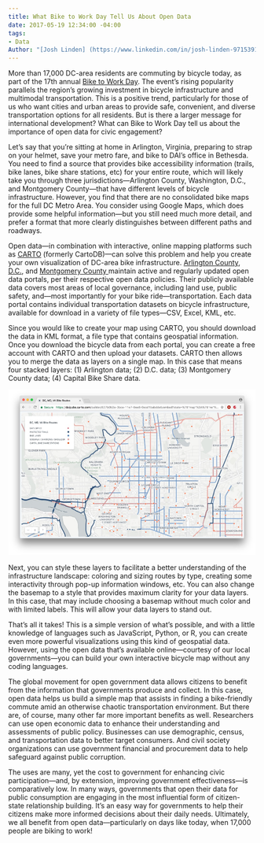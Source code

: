 ```yaml
---
title: What Bike to Work Day Tell Us About Open Data
date: 2017-05-19 12:34:00 -04:00
tags:
- Data
Author: "[Josh Linden] (https://www.linkedin.com/in/josh-linden-9715391b/)"
---
```


More than 17,000 DC-area residents are commuting by bicycle today, as part of the 17th annual [Bike to Work Day](https://www.biketoworkmetrodc.org/). The event’s rising popularity parallels the region’s growing investment in bicycle infrastructure and multimodal transportation. This is a positive trend, particularly for those of us who want cities and urban areas to provide safe, convenient, and diverse transportation options for all residents. But is there a larger message for international development? What can Bike to Work Day tell us about the importance of open data for civic engagement?

<!--more-->

Let’s say that you’re sitting at home in Arlington, Virginia, preparing to strap on your helmet, save your metro fare, and bike to DAI’s office in Bethesda. You need to find a source that provides bike accessibility information (trails, bike lanes, bike share stations, etc) for your entire route, which will likely take you through three jurisdictions—Arlington County, Washington, D.C., and Montgomery County—that have different levels of bicycle infrastructure. However, you find that there are no consolidated bike maps for the full DC Metro Area. You consider using Google Maps, which does provide some helpful information—but you still need much more detail, and prefer a format that more clearly distinguishes between different paths and roadways.

Open data—in combination with interactive, online mapping platforms such as [CARTO](https://carto.com/) (formerly CartoDB)—can solve this problem and help you create your own visualization of DC-area bike infrastructure. [Arlington County](https://data.arlingtonva.us/home), [D.C.](http://opendata.dc.gov/), and [Montgomery County ](https://data.montgomerycountymd.gov/)maintain active and regularly updated open data portals, per their respective open data policies. Their publicly available data covers most areas of local governance, including land use, public safety, and—most importantly for your bike ride—transportation. Each data portal contains individual transportation datasets on bicycle infrastructure, available for download in a variety of file types—CSV, Excel, KML, etc.

Since you would like to create your map using CARTO, you should download the data in KML format, a file type that contains geospatial information. Once you download the bicycle data from each portal, you can create a free account with CARTO and then upload your datasets. CARTO then allows you to merge the data as layers on a single map. In this case that means four stacked layers: (1) Arlington data; (2) D.C. data; (3) Montgomery County data; (4) Capital Bike Share data.

![Bike Map](/uploads/bike-map.jpg)

Next, you can style these layers to facilitate a better understanding of the infrastructure landscape: coloring and sizing routes by type, creating some interactivity through pop-up information windows, etc. You can also change the basemap to a style that provides maximum clarity for your data layers. In this case, that may include choosing a basemap without much color and with limited labels. This will allow your data layers to stand out.

That’s all it takes! This is a simple version of what’s possible, and with a little knowledge of languages such as JavaScript, Python, or R, you can create even more powerful visualizations using this kind of geospatial data. However, using the open data that’s available online—courtesy of our local governments—you can build your own interactive bicycle map without any coding languages.

The global movement for open government data allows citizens to benefit from the information that governments produce and collect. In this case, open data helps us build a simple map that assists in finding a bike-friendly commute amid an otherwise chaotic transportation environment. But there are, of course, many other far more important benefits as well. Researchers can use open economic data to enhance their understanding and assessments of public policy. Businesses can use demographic, census, and transportation data to better target consumers. And civil society organizations can use government financial and procurement data to help safeguard against public corruption.

The uses are many, yet the cost to government for enhancing civic participation—and, by extension, improving government effectiveness—is comparatively low. In many ways, governments that open their data for public consumption are engaging in the most influential form of citizen-state relationship building. It’s an easy way for governments to help their citizens make more informed decisions about their daily needs. Ultimately, we all benefit from open data—particularly on days like today, when 17,000 people are biking to work!